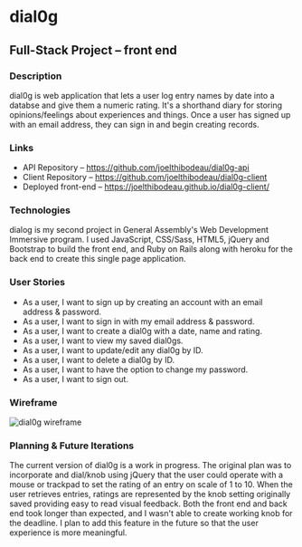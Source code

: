 # dial0g #

## Full-Stack Project – front end ##

### Description ###

dial0g is web application that lets a user log entry names by date into a databse
and give them a numeric rating. It's a shorthand diary for storing opinions/feelings
about experiences and things. Once a user has signed up with an email address, they can
sign in and begin creating records.

### Links ###

* API Repository – https://github.com/joelthibodeau/dial0g-api
* Client Repository – https://github.com/joelthibodeau/dial0g-client
* Deployed front-end – https://joelthibodeau.github.io/dial0g-client/

### Technologies ###

dialog is my second project in General Assembly's Web Development Immersive program.
I used JavaScript, CSS/Sass, HTML5, jQuery and Bootstrap to build the front end, and
Ruby on Rails along with heroku for the back end to create this single page application.

### User Stories ###

* As a user, I want to sign up by creating an account with an email address & password.
* As a user, I want to sign in with my email address & password.
* As a user, I want to create a dial0g with a date, name and rating.
* As a user, I want to view my saved dial0gs.
* As a user, I want to update/edit any dial0g by ID.
* As a user, I want to delete a dial0g by ID.
* As a user, I want to have the option to change my password.
* As a user, I want to sign out.

### Wireframe ###

![dial0g wireframe](https://i.imgur.com/5vi53YQ.jpg)

### Planning & Future Iterations ###

The current version of dial0g is a work in progress. The original plan was to incorporate
and dial/knob using jQuery that the user could operate with a mouse or trackpad to
set the rating of an entry on scale of 1 to 10. When the user retrieves entries, ratings
are represented by the knob setting originally saved providing easy to read visual feedback.
Both the front end and back end took longer than expected, and I wasn't able to create
working knob for the deadline. I plan to add this feature in the future so that the
user experience is more meaningful.
